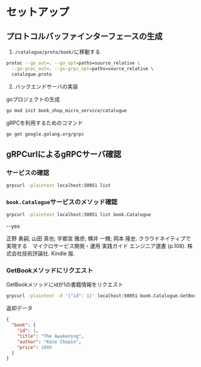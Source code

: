 # セットアップ

## プロトコルバッファインターフェースの生成

1. `/catalogue/proto/book/`に移動する
```bash
protoc --go_out=. --go_opt=paths=source_relative \
  --go-grpc_out=. --go-grpc_opt=paths=source_relative \
  catalogue.proto
```

2. バックエンドサーバの実装

goプロジェクトの生成
```bash
go mod init book_shop_micro_service/catalogue
```

gRPCを利用するためのコマンド
```bash
go get google.golang.org/grpc
```

## gRPCurlによるgRPCサーバ確認

### サービスの確認
```bash
grpcurl -plaintext localhost:50051 list
```

### `book.Catalogue`サービスのメソッド確認
```bash
grpcurl -plaintext localhost:50051 list book.Catalogue
```

--yes

正野 勇嗣; 山田 真也; 宇都宮 雅彦; 横井 一輝; 岡本 隆史. クラウドネイティブで実現する　マイクロサービス開発・運用 実践ガイド エンジニア選書 (p.108). 株式会社技術評論社. Kindle 版. 

### GetBookメソッドにリクエスト
GetBookメソッドにidが1の書籍情報をリクエスト

```bash
grpcurl -plaintext -d '{"id": 1}' localhost:50051 book.Catalogue.GetBook
```
返却データ
```json
{
  "book": {
    "id": 1,
    "title": "The Awakening",
    "author": "Kate Chopin",
    "price": 1000
  }
}
```

